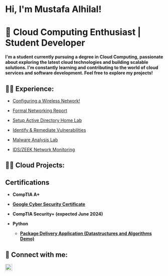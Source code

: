 <h1>Hi, I'm Mustafa Alhilal! </h1>

<h1> 🚀 Cloud Computing Enthusiast | Student Developer </h1>

**I'm a student currently pursuing a degree in Cloud Computing, passionate about exploring the latest cloud technologies and building scalable solutions. I'm constantly learning and contributing to the world of cloud services and software development. Feel free to explore my projects!**

<h2>👨‍💻 Experience:</h2>

  - [Configuring a Wireless Network!](https://github.com/MustafaCybertests/HONEYPOT-LAB)
    
  - [Formal Networking Report](https://github.com/MustafaCybertests/SIEMLAB)

  - [Setup Active Directory Home Lab](https://github.com/MustafaCybertests/ActiveDirectoryLab)
    
  - [Identify & Remediate Vulnerabilities](https://github.com/MustafaCybertests/Identify-Remediate-Vulnerabilities-Lab)
    
  - [Malware Analysis Lab](https://github.com/MustafaCybertests/Malware-Analysis-Lab)
    
  - [IDS/ZEEK Network Monitoring](https://github.com/MustafaCybertests/IDS-ZEEK-Network-Monitoring)

  


<h2>👨‍💻 Cloud Projects:</h2>

  

<h2> Certifications</h2>

- <b>CompTIA A+</b>

- <b> [Google Cyber Security Certificate](https://imgur.com/02Fnugc)<br/>



- <b>CompTIA Security+ (expected June 2024)</b>

- <b>Python</b>
  - [Package Delivery Application (Datastructures and Algorithms Demo)](https://github.com/joshmadakor1/Package-Delivery-Pathfinding-Algorithm)


<h2> 🤳 Connect with me:</h2>

[<img align="left" alt="MustafaAlhilal | LinkedIn" width="22px" src="https://cdn.jsdelivr.net/npm/simple-icons@v3/icons/linkedin.svg" />][linkedin]


[linkedin]:https://www.linkedin.com/in/mustafa-alhilal-816059230/




